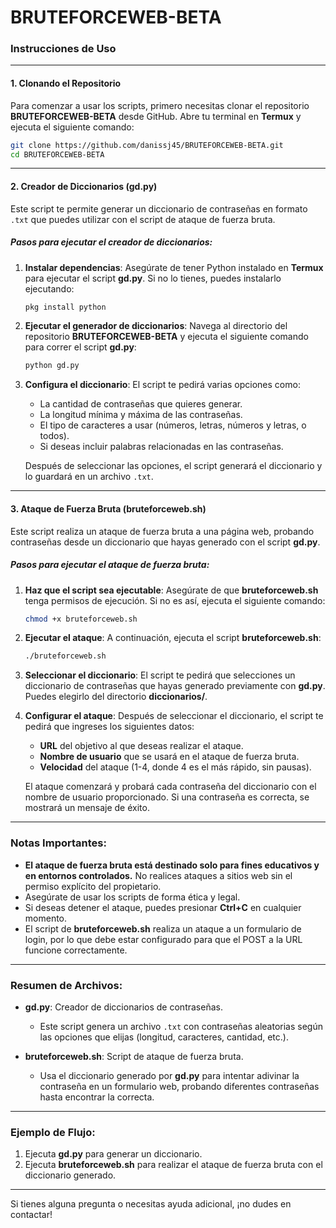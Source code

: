 # BRUTEFORCEWEB-BETA

### **Instrucciones de Uso**

---

#### **1. Clonando el Repositorio**

Para comenzar a usar los scripts, primero necesitas clonar el repositorio **BRUTEFORCEWEB-BETA** desde GitHub. Abre tu terminal en **Termux** y ejecuta el siguiente comando:

```bash
git clone https://github.com/danissj45/BRUTEFORCEWEB-BETA.git
cd BRUTEFORCEWEB-BETA
```

---

#### **2. Creador de Diccionarios (gd.py)**

Este script te permite generar un diccionario de contraseñas en formato `.txt` que puedes utilizar con el script de ataque de fuerza bruta.

##### **Pasos para ejecutar el creador de diccionarios**:

1. **Instalar dependencias**:
   Asegúrate de tener Python instalado en **Termux** para ejecutar el script **gd.py**. Si no lo tienes, puedes instalarlo ejecutando:

   ```bash
   pkg install python
   ```

2. **Ejecutar el generador de diccionarios**:
   Navega al directorio del repositorio **BRUTEFORCEWEB-BETA** y ejecuta el siguiente comando para correr el script **gd.py**:

   ```bash
   python gd.py
   ```

3. **Configura el diccionario**:
   El script te pedirá varias opciones como:
   - La cantidad de contraseñas que quieres generar.
   - La longitud mínima y máxima de las contraseñas.
   - El tipo de caracteres a usar (números, letras, números y letras, o todos).
   - Si deseas incluir palabras relacionadas en las contraseñas.

   Después de seleccionar las opciones, el script generará el diccionario y lo guardará en un archivo `.txt`.

---

#### **3. Ataque de Fuerza Bruta (bruteforceweb.sh)**

Este script realiza un ataque de fuerza bruta a una página web, probando contraseñas desde un diccionario que hayas generado con el script **gd.py**.

##### **Pasos para ejecutar el ataque de fuerza bruta**:

1. **Haz que el script sea ejecutable**:
   Asegúrate de que **bruteforceweb.sh** tenga permisos de ejecución. Si no es así, ejecuta el siguiente comando:

   ```bash
   chmod +x bruteforceweb.sh
   ```

2. **Ejecutar el ataque**:
   A continuación, ejecuta el script **bruteforceweb.sh**:

   ```bash
   ./bruteforceweb.sh
   ```

3. **Seleccionar el diccionario**:
   El script te pedirá que selecciones un diccionario de contraseñas que hayas generado previamente con **gd.py**. Puedes elegirlo del directorio **diccionarios/**.

4. **Configurar el ataque**:
   Después de seleccionar el diccionario, el script te pedirá que ingreses los siguientes datos:
   - **URL** del objetivo al que deseas realizar el ataque.
   - **Nombre de usuario** que se usará en el ataque de fuerza bruta.
   - **Velocidad** del ataque (1-4, donde 4 es el más rápido, sin pausas).

   El ataque comenzará y probará cada contraseña del diccionario con el nombre de usuario proporcionado. Si una contraseña es correcta, se mostrará un mensaje de éxito.

---

### **Notas Importantes**:

- **El ataque de fuerza bruta está destinado solo para fines educativos y en entornos controlados.** No realices ataques a sitios web sin el permiso explícito del propietario.
- Asegúrate de usar los scripts de forma ética y legal.
- Si deseas detener el ataque, puedes presionar **Ctrl+C** en cualquier momento.
- El script de **bruteforceweb.sh** realiza un ataque a un formulario de login, por lo que debe estar configurado para que el POST a la URL funcione correctamente.

---

### **Resumen de Archivos**:

- **gd.py**: Creador de diccionarios de contraseñas.
  - Este script genera un archivo `.txt` con contraseñas aleatorias según las opciones que elijas (longitud, caracteres, cantidad, etc.).

- **bruteforceweb.sh**: Script de ataque de fuerza bruta.
  - Usa el diccionario generado por **gd.py** para intentar adivinar la contraseña en un formulario web, probando diferentes contraseñas hasta encontrar la correcta.

---

### **Ejemplo de Flujo**:

1. Ejecuta **gd.py** para generar un diccionario.
2. Ejecuta **bruteforceweb.sh** para realizar el ataque de fuerza bruta con el diccionario generado.

---

Si tienes alguna pregunta o necesitas ayuda adicional, ¡no dudes en contactar!
